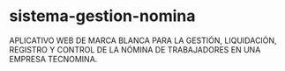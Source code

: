 # sistema-gestion-nomina
APLICATIVO WEB DE MARCA BLANCA PARA LA GESTIÓN, LIQUIDACIÓN, REGISTRO Y CONTROL DE LA NÓMINA DE TRABAJADORES EN UNA EMPRESA TECNOMINA.

